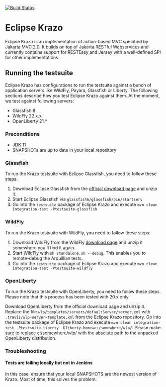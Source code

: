 [![Build Status](https://travis-ci.org/eclipse-ee4j/krazo.svg?branch=master)](https://travis-ci.org/eclipse-ee4j/krazo)

# Eclipse Krazo

Eclipse Krazo is an implementation of action-based MVC specified by Jakarta MVC 2.0. It builds on top of Jakarta RESTful Webservices 
and currently contains support for RESTEasy and Jersey with a well-defined SPI for other implementations.

## Running the testsuite

Eclipse Krazo has configurations to run the testsuite against a bunch of application servers like WildFly, Payara, Glassfish or Liberty.
The following sections describe how you test Eclipse Krazo against them. At the moment, we test against following servers:

- Glassfish 8
- WildFly 22.x.x
- OpenLiberty 21.*

### Preconditions
- JDK 11
- SNAPSHOTs are up to date in your local repository

### Glassfish
To run the Krazo testsuite with Eclipse Glassfish, you need to follow these steps:

1. Download Eclipse Glassfish from the [official download page](https://glassfish.org/download) and unzip it.
2. Start Eclipse Glassfish via `glassfish6/glassfish/bin/startserv`
3. Go into the `testsuite` package of Eclipse Krazo and execute `mvn clean integration-test -Ptestsuite-glassfish`

### WildFly
To run the Krazo testsuite with WildFly, you need to follow these steps:

1. Download WildFly from the WildFly [download page](https://wildfly.org/downloads/) and unzip it somewhere you'll find it again.
2. Start WildFly with `sh standalone.sh --debug`. This enables you to remote-debug the Arquillian tests.
3. Go into the `testsuite` package of Eclipse Krazo and execute `mvn clean integration-test -Ptestsuite-wildfly`

### OpenLiberty
To run the Krazo testsuite with OpenLiberty, you need to follow these steps. Please note that this process has been tested with 20.x only.

Download OpenLiberty from the official download page and unzip it.
Replace the file `wlp/templates/servers/defaultServer/server.xml` with `.travis/wlp-server-template.xml` from the Eclipse Krazo repository.
Go into the testsuite package of Eclipse Krazo and execute `mvn clean integration-test -Ptestsuite-liberty -Dliberty.home=c:/somewhere/wlp/`. Please make sure to replace c:/somewhere/wlp/ with the absolute path to the unpacked OpenLiberty distribution.

### Troubleshooting

#### Tests are failing locally but not in Jenkins
In this case, ensure that your local SNAPSHOTS are the newest version of Krazo. Most of time, this solves the problem.
